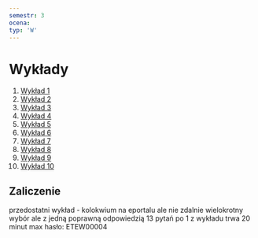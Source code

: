 ```yaml
---
semestr: 3
ocena: 
typ: 'W'
---
```


# Wykłady
1. [Wykład 1](/Notatki/Semestr%203/Podstawy%20telekomunikacji/Wykłady/Wykład%201/Wykład%201.md)
2. [Wykład 2](/Notatki/Semestr%203/Podstawy%20telekomunikacji/Wykłady/Wykład%202/Wykład%202.md)
3. [Wykład 3](/Notatki/Semestr%203/Podstawy%20telekomunikacji/Wykłady/Wykład%203/Wykład%203.md)
4. [Wykład 4](/Notatki/Semestr%203/Podstawy%20telekomunikacji/Wykłady/Wykład%204/Wykład%204.md)
5. [Wykład 5](/Notatki/Semestr%203/Podstawy%20telekomunikacji/Wykłady/Wykład%205/Wykład%205.md)
6. [Wykład 6](/Notatki/Semestr%203/Podstawy%20telekomunikacji/Wykłady/Wykład%206/Wykład%206.md)
7. [Wykład 7](/Notatki/Semestr%203/Podstawy%20telekomunikacji/Wykłady/Wykład%207/Wykład%207.md)
8. [Wykład 8](/Notatki/Semestr%203/Podstawy%20telekomunikacji/Wykłady/Wykład%208/Wykład%208.md)
9. [Wykład 9](/Notatki/Semestr%203/Podstawy%20telekomunikacji/Wykłady/Wykład%209/Wykład%209.md)
10. [Wykład 10](/Notatki/Semestr%203/Podstawy%20telekomunikacji/Wykłady/Wykład%2010/Wykład%2010.md)

## Zaliczenie
przedostatni wykład - kolokwium
na eportalu ale nie zdalnie
wielokrotny wybór ale z jedną poprawną odpowiedzią
13 pytań po 1 z wykładu
trwa 20 minut max
hasło: ETEW00004
